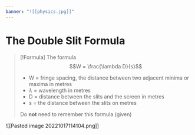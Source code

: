 ```yaml
---
banner: "![[physics.jpg]]"
---
```

# The Double Slit Formula

> [!Formula] The formula
> $$W = \frac{\lambda D}{s}$$
> 	- W = fringe spacing, the distance between two adjacent minima or maxima in metres
> 	- $\lambda$ = wavelength in metres
> 	- D = distance between the slits and the screen in metres
> 	- s = the distance between the slits on metres
> 	
> 	Do **not** need to remember this formula (given)

![[Pasted image 20221017114104.png]]


